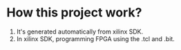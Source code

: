 How this project work?
=====================
1. It's generated automatically from xilinx SDK. 
2. In xilinx SDK, programming FPGA using the .tcl and .bit. 
